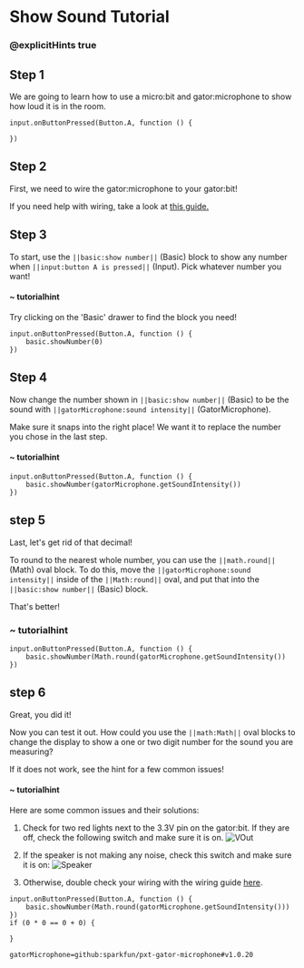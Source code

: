 # Show Sound Tutorial
### @explicitHints true

<!-- Tutorial: https://makecode.microbit.org/#tutorial:43728-21635-67737-66983 -->

## Step 1

We are going to learn how to use a micro:bit and gator:microphone to show how loud it is in the room.

```template
input.onButtonPressed(Button.A, function () {

})
```

## Step 2

First, we need to wire the gator:microphone to your gator:bit!

If you need help with wiring, take a look at [this guide.](https://docs.google.com/document/d/1oiQ0SdTL-UBnaFOiDmDOU_auGtIwzq84lymv9pf5Y0E/edit?usp=sharing)

## Step 3

To start, use the ``||basic:show number||`` (Basic) block to show any number when ``||input:button A is pressed||`` (Input). Pick whatever number you want!

#### ~ tutorialhint
Try clicking on the 'Basic' drawer to find the block you need!

```blocks
input.onButtonPressed(Button.A, function () {
	basic.showNumber(0)
})
```

## Step 4

Now change the number shown in ``||basic:show number||`` (Basic) to be the sound with ``||gatorMicrophone:sound intensity||`` (GatorMicrophone).

Make sure it snaps into the right place! We want it to replace the number you chose in the last step.

#### ~ tutorialhint

```blocks
input.onButtonPressed(Button.A, function () {
    basic.showNumber(gatorMicrophone.getSoundIntensity())
})
```

## step 5

Last, let's get rid of that decimal!

To round to the nearest whole number, you can use the ``||math.round||`` (Math) oval block. To do this, move the ``||gatorMicrophone:sound intensity||`` inside of the ``||Math:round||`` oval, and put that into the ``||basic:show number||`` (Basic) block.

That's better!

### ~ tutorialhint
```blocks
input.onButtonPressed(Button.A, function () {
    basic.showNumber(Math.round(gatorMicrophone.getSoundIntensity())
})
```

## step 6
Great, you did it!

Now you can test it out. How could you use the ``||math:Math||`` oval blocks to change the display to show a one or two digit number for the sound you are measuring?

If it does not work, see the hint for a few common issues!

#### ~ tutorialhint
Here are some common issues and their solutions:
1. Check for two red lights next to the 3.3V pin on the gator:bit. If they are off, check the following switch and make sure it is on.
![VOut](https://github.com/schoolwidelabs/sensor-immersion-general/blob/master/images/VOUT_Switch.jpg?raw=true)

2. If the speaker is not making any noise, check this switch and make sure it is on:
![Speaker](https://github.com/schoolwidelabs/sensor-immersion-general/blob/master/images/SPEAKER_Switch.jpg?raw=true)

3. Otherwise, double check your wiring with the wiring guide [here](https://docs.google.com/document/d/1oiQ0SdTL-UBnaFOiDmDOU_auGtIwzq84lymv9pf5Y0E/edit?usp=sharing).




```ghost
input.onButtonPressed(Button.A, function () {
    basic.showNumber(Math.round(gatorMicrophone.getSoundIntensity()))
})
if (0 * 0 == 0 + 0) {

}

```

```package
gatorMicrophone=github:sparkfun/pxt-gator-microphone#v1.0.20
```
